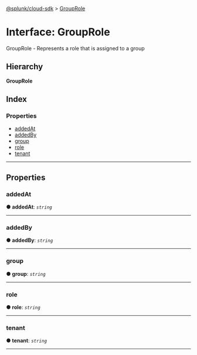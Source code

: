 [@splunk/cloud-sdk](../README.md) > [GroupRole](../interfaces/grouprole.md)

# Interface: GroupRole

GroupRole - Represents a role that is assigned to a group

## Hierarchy

**GroupRole**

## Index

### Properties

* [addedAt](grouprole.md#addedat)
* [addedBy](grouprole.md#addedby)
* [group](grouprole.md#group)
* [role](grouprole.md#role)
* [tenant](grouprole.md#tenant)

---

## Properties

<a id="addedat"></a>

###  addedAt

**● addedAt**: *`string`*

___
<a id="addedby"></a>

###  addedBy

**● addedBy**: *`string`*

___
<a id="group"></a>

###  group

**● group**: *`string`*

___
<a id="role"></a>

###  role

**● role**: *`string`*

___
<a id="tenant"></a>

###  tenant

**● tenant**: *`string`*

___

